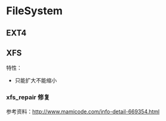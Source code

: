 # FileSystem





## EXT4



## XFS

特性：

- 只能扩大不能缩小



### xfs_repair 修复

参考资料：http://www.mamicode.com/info-detail-669354.html



